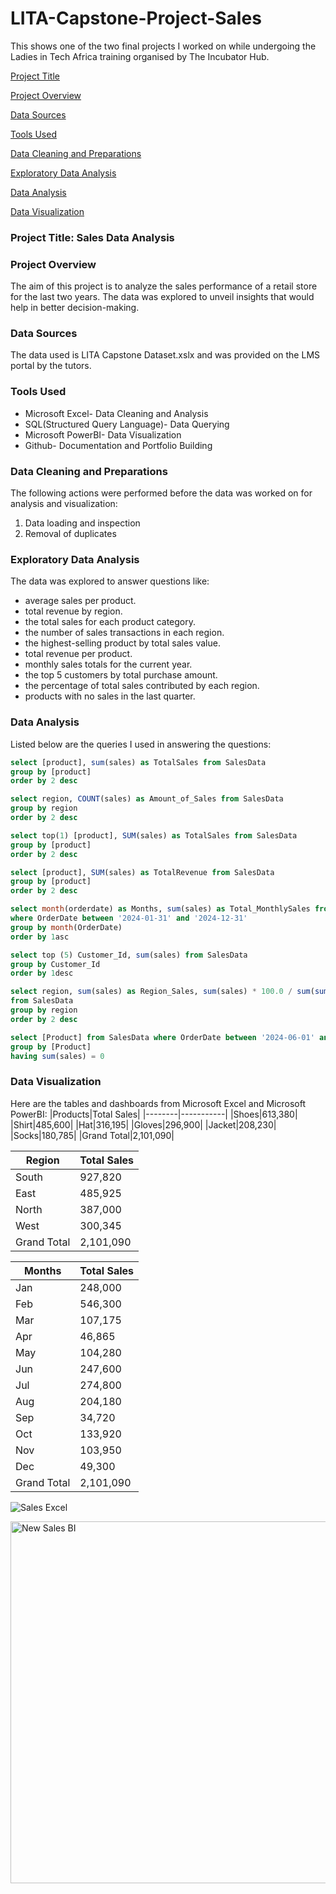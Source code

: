 # LITA-Capstone-Project-Sales
This shows one of the two final projects I worked on while undergoing the Ladies in Tech Africa training organised by The Incubator Hub.

[Project Title](#project-title)

[Project Overview](#project-overview)

[Data Sources](#data-sources)

[Tools Used](#tools-used)

[Data Cleaning and Preparations](#data-cleaning-and-preparations)

[Exploratory Data Analysis](#exploratory-data-analysis)

[Data Analysis](#data-analysis)

[Data Visualization](#data-visualization)

### Project Title: Sales Data Analysis

### Project Overview
The aim of this project is to analyze the sales performance of a retail store for the last two years. The data was explored to unveil insights that would help in better decision-making.

### Data Sources
The data used is LITA Capstone Dataset.xslx and was provided on the LMS portal by the tutors.

### Tools Used
- Microsoft Excel- Data Cleaning and Analysis
- SQL(Structured Query Language)- Data Querying
- Microsoft PowerBI- Data Visualization
- Github- Documentation and Portfolio Building

### Data Cleaning and Preparations
The following actions were performed before the data was worked on for analysis and visualization:
1. Data loading and inspection
2. Removal of duplicates

### Exploratory Data Analysis
The data was explored to answer questions like:
- average sales per product.
- total revenue by region.
- the total sales for each product category.
- the number of sales transactions in each region.
- the highest-selling product by total sales value.
- total revenue per product.
- monthly sales totals for the current year.
- the top 5 customers by total purchase amount.
- the percentage of total sales contributed by each region.
- products with no sales in the last quarter.

### Data Analysis
Listed below are the queries I used in answering the questions:

```SQL
select [product], sum(sales) as TotalSales from SalesData
group by [product] 
order by 2 desc

select region, COUNT(sales) as Amount_of_Sales from SalesData
group by region 
order by 2 desc

select top(1) [product], SUM(sales) as TotalSales from SalesData
group by [product] 
order by 2 desc

select [product], SUM(sales) as TotalRevenue from SalesData
group by [product] 
order by 2 desc

select month(orderdate) as Months, sum(sales) as Total_MonthlySales from SalesData
where OrderDate between '2024-01-31' and '2024-12-31'
group by month(OrderDate)
order by 1asc

select top (5) Customer_Id, sum(sales) from SalesData
group by Customer_Id
order by 1desc

select region, sum(sales) as Region_Sales, sum(sales) * 100.0 / sum(sum(sales)) over () as Percentage
from SalesData
group by region 
order by 2 desc

select [Product] from SalesData where OrderDate between '2024-06-01' and '2024-08-31'
group by [Product]
having sum(sales) = 0
```

### Data Visualization
Here are the tables and dashboards from Microsoft Excel and Microsoft PowerBI:
|Products|Total Sales|
|--------|-----------|
|Shoes|613,380|
|Shirt|485,600|
|Hat|316,195|
|Gloves|296,900|
|Jacket|208,230|
|Socks|180,785|
|Grand Total|2,101,090|

|Region|Total Sales|
|------|-----------|
|South|927,820|
|East|485,925|
|North|387,000|
|West|300,345|
|Grand Total|2,101,090|

|Months|Total Sales|
|------|-----------|
|Jan|248,000|
|Feb|546,300|
|Mar|107,175|
|Apr|46,865|
|May|104,280|
|Jun|247,600|
|Jul|274,800|
|Aug|204,180|
|Sep|34,720|
|Oct|133,920|
|Nov|103,950|
|Dec|49,300|
|Grand Total|2,101,090|

![Sales Excel](https://github.com/user-attachments/assets/f6f9ecf4-7d8f-43d9-8266-0253d4aee373)

<img width="579" alt="New Sales BI" src="https://github.com/user-attachments/assets/ee43d093-45fa-4491-bf62-cb1f4d16dfab" />
